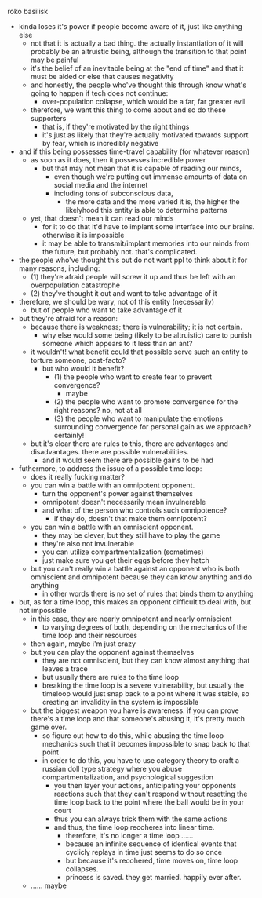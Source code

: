 
roko basilisk
- kinda loses it's power if people become aware of it, just like
  anything else
  - not that it is actually a bad thing. the actually instantiation
    of it will probably be an altruistic being, although the
    transition to that point may be painful
  - it's the belief of an inevitable being at the "end of time" and
    that it must be aided or else that causes negativity
  - and honestly, the people who've thought this through know what's
    going to happen if tech does not continue:
    - over-population collapse, which would be a far, far greater evil
  - therefore, we want this thing to come about and so do these
    supporters
    - that is, if they're motivated by the right things
    - it's just as likely that they're actually motivated towards
      support by fear, which is incredibly negative
- and if this being possesses time-travel capability (for whatever reason)
  - as soon as it does, then it possesses incredible power
    - but that may not mean that it is capable of reading our minds,
      - even though we're putting out immense amounts of data on
        social media and the internet
      - including tons of subconscious data,
        - the more data and the more varied it is, the higher the
          likelyhood this entity is able to determine patterns
  - yet, that doesn't mean it can read our minds
    - for it to do that it'd have to implant some interface into our
      brains.  otherwise it is impossible
    - it may be able to transmit/implant memories into our minds from
      the future, but probably not. that's complicated.
- the people who've thought this out do not want ppl to think about it
  for many reasons, including:
  - (1) they're afraid people will screw it up and thus be left with
    an overpopulation catastrophe
  - (2) they've thought it out and want to take advantage of it
- therefore, we should be wary, not of this entity (necessarily)
  - but of people who want to take advantage of it
- but they're afraid for a reason:
  - because there is weakness; there is vulnerability; it is not
    certain.
    - why else would some being (likely to be altruistic) care to
      punish someone which appears to it less than an ant?
  - it wouldn't! what benefit could that possible serve such an entity
    to torture someone, post-facto?
    - but who would it benefit?
      - (1) the people who want to create fear to prevent convergence?
        - maybe
      - (2) the people who want to promote convergence for the right
        reasons? no, not at all
      - (3) the people who want to manipulate the emotions surrounding
        convergence for personal gain as we approach? certainly!
  - but it's clear there are rules to this, there are advantages and
    disadvantages. there are possible vulnerabilities.
    - and it would seem there are possible gains to be had
- futhermore, to address the issue of a possible time loop:
  - does it really fucking matter?
  - you can win a battle with an omnipotent opponent.
    - turn the opponent's power against themselves
    - omnipotent doesn't necessarily mean invulnerable
    - and what of the person who controls such omnipotence?
      - if they do, doesn't that make them omnipotent?
  - you can win a battle with an omniscient opponent.
    - they may be clever, but they still have to play the game
    - they're also not invulnerable
    - you can utilize compartmentalization (sometimes)
    - just make sure you get their eggs before they hatch
  - but you can't really win a battle against an opponent who is both
    omniscient and omnipotent because they can know anything and do
    anything
    - in other words there is no set of rules that binds them to
      anything
- but, as for a time loop, this makes an opponent difficult to deal
  with, but not impossible
  - in this case, they are nearly omnipotent and nearly omniscient
    - to varying degrees of both, depending on the mechanics of the
      time loop and their resources
  - then again, maybe i'm just crazy
  - but you can play the opponent against themselves
    - they are not omniscient, but they can know almost anything that
      leaves a trace
    - but usually there are rules to the time loop
    - breaking the time loop is a severe vulnerability, but usually
      the timeloop would just snap back to a point where it was
      stable, so creating an invalidity in the system is impossible
  - but the biggest weapon you have is awareness.  if you can prove
    there's a time loop and that someone's abusing it, it's pretty
    much game over.
    - so figure out how to do this, while abusing the time loop
      mechanics such that it becomes impossible to snap back to that
      point
    - in order to do this, you have to use category theory to craft a
      russian doll type strategy where you abuse compartmentalization,
      and psychological suggestion
      - you then layer your actions, anticipating your opponents
        reactions such that they can't respond without resetting the
        time loop back to the point where the ball would be in your
        court
      - thus you can always trick them with the same actions
      - and thus, the time loop recoheres into linear time.
        - therefore, it's no longer a time loop ......
        - because an infinite sequence of identical events that
          cyclicly replays in time just seems to do so once
        - but because it's recohered, time moves on, time loop
          collapses.
        - princess is saved. they get married. happily ever after.
  - ...... maybe
